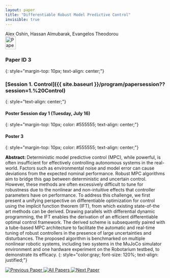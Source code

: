 ```yaml
---
layout: paper
title: "Differentiable Robust Model Predictive Control"
invisible: true
---
```

<div class="paper-authors">
<div class="paper-author-box">
    <div class="paper-author-name">Alex Oshin, Hassan Almubarak, Evangelos Theodorou</div>
    <div class="paper-author-uni"></div>
</div>

</div><div class="paper-pdf">
<div> <a href="http://www.roboticsproceedings.org/rss19/p3.pdf"><img src="{{ site.baseurl }}/images/paper_link.png" alt="Paper Website" width = "33"  height = "40"/></a> </div>
</div>

### Paper ID 3
{: style="margin-top: 10px; text-align: center;"}

### [Session 1. Control]({{ site.baseurl }}/program/papersession??session=1.%20Control)
{: style="text-align: center;"}

#### Poster Session day 1 (Tuesday, July 16)
{: style="margin-top: 10px; color: #555555; text-align: center;"}

#### Poster 3
{: style="margin-top: 10px; color: #555555; text-align: center;"}

<b style="color: black;">Abstract: </b>Deterministic model predictive control (MPC), while powerful, is often insufficient for effectively controlling autonomous systems in the real-world. Factors such as environmental noise and model error can cause deviations from the expected nominal performance. Robust MPC algorithms aim to bridge this gap between deterministic and uncertain control. However, these methods are often excessively difficult to tune for robustness due to the nonlinear and non-intuitive effects that controller parameters have on performance. To address this challenge, we first present a unifying perspective on differentiable optimization for control using the implicit function theorem (IFT), from which existing state-of-the art methods can be derived. Drawing parallels with differential dynamic programming, the IFT enables the derivation of an efficient differentiable optimal control framework. The derived scheme is subsequently paired with a tube-based MPC architecture to facilitate the automatic and real-time tuning of robust controllers in the presence of large uncertainties and disturbances. The proposed algorithm is benchmarked on multiple nonlinear robotic systems, including two systems in the MuJoCo simulator environment and one hardware experiment on the Robotarium testbed, to demonstrate its efficacy.
{: style="color:gray; font-size: 120%; text-align: justified;"}


<div class="paper-menu">
<a href="{{ site.baseurl }}/program/papers/002/"> <img src="{{ site.baseurl }}/images/previous_paper_icon.png" alt="Previous Paper" title="Previous Paper"/> </a>
<a href="{{ site.baseurl }}/program/papers"><img src="{{ site.baseurl }}/images/overview_icon.png" alt="All Papers" title="All Papers"/> </a>
<a href="{{ site.baseurl }}/program/papers/004/"> <img src="{{ site.baseurl }}/images/next_paper_icon.png" alt="Next Paper" title="Next Paper"/> </a>

</div>
